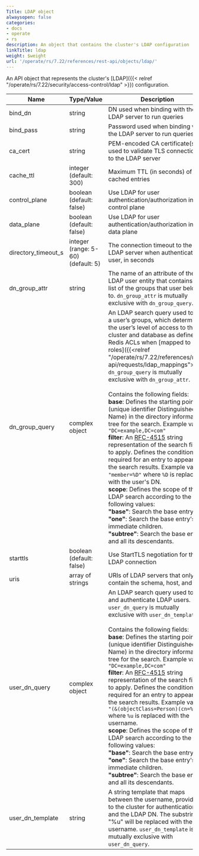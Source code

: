 ```yaml
---
Title: LDAP object
alwaysopen: false
categories:
- docs
- operate
- rs
description: An object that contains the cluster's LDAP configuration
linkTitle: ldap
weight: $weight
url: '/operate/rs/7.22/references/rest-api/objects/ldap/'
---
```


An API object that represents the cluster's [LDAP]({{< relref "/operate/rs/7.22/security/access-control/ldap" >}}) configuration.

| Name | Type/Value | Description |
|------|------------|-------------|
| bind_dn | string | DN used when binding with the LDAP server to run queries |
| bind_pass | string | Password used when binding with the LDAP server to run queries |
| ca_cert | string | PEM-encoded CA certificate(s) used to validate TLS connections to the LDAP server |
| cache_ttl | integer (default: 300) | Maximum TTL (in seconds) of cached entries |
| control_plane | boolean (default: false) | Use LDAP for user authentication/authorization in the control plane |
| data_plane | boolean (default: false) | Use LDAP for user authentication/authorization in the data plane |
| directory_timeout_s | integer (range: 5-60) (default: 5) | The connection timeout to the LDAP server when authenticating a user, in seconds |
| dn_group_attr | string | The name of an attribute of the LDAP user entity that contains a list of the groups that user belongs to. `dn_group_attr` is mutually exclusive with `dn_group_query`. |
| dn_group_query | complex object | An LDAP search query used to find a user’s groups, which determine the user’s level of access to the cluster and database as defined by Redis ACLs when [mapped to roles]({{<relref "/operate/rs/7.22/references/rest-api/requests/ldap_mappings">}}). `dn_group_query` is mutually exclusive with `dn_group_attr`.<br><br>Contains the following fields:<br>**base**: Defines the starting point DN (unique identifier Distinguished Name) in the directory information tree for the search. Example value: `"DC=example,DC=com"`<br>**filter**: An [RFC-4515](https://www.rfc-editor.org/info/rfc4515) string representation of the search filter to apply. Defines the conditions required for an entry to appear in the search results. Example value: `"member=%D"` where `%D` is replaced with the user's DN.<br>**scope**: Defines the scope of the LDAP search according to the following values:<br>**"base"**: Search the base entry.<br>**"one"**: Search the base entry's immediate children.<br>**"subtree"**: Search the base entry and all its descendants. |
| starttls | boolean (default: false) | Use StartTLS negotiation for the LDAP connection |
| uris | array of strings | URIs of LDAP servers that only contain the schema, host, and port |
| user_dn_query | complex object | An LDAP search query used to find and authenticate LDAP users. `user_dn_query` is mutually exclusive with `user_dn_template`.<br><br>Contains the following fields:<br>**base**: Defines the starting point DN (unique identifier Distinguished Name) in the directory information tree for the search. Example value: `"DC=example,DC=com"`<br>**filter**: An [RFC-4515](https://www.rfc-editor.org/info/rfc4515) string representation of the search filter to apply. Defines the conditions required for an entry to appear in the search results. Example value: `"(&(objectClass=Person)(cn=%u))"` where `%u` is replaced with the username.<br>**scope**: Defines the scope of the LDAP search according to the following values:<br>**"base"**: Search the base entry.<br>**"one"**: Search the base entry's immediate children.<br>**"subtree"**: Search the base entry and all its descendants. |
| user_dn_template | string | A string template that maps between the username, provided to the cluster for authentication, and the LDAP DN. The substring "%u" will be replaced with the username. `user_dn_template` is mutually exclusive with `user_dn_query`. |
